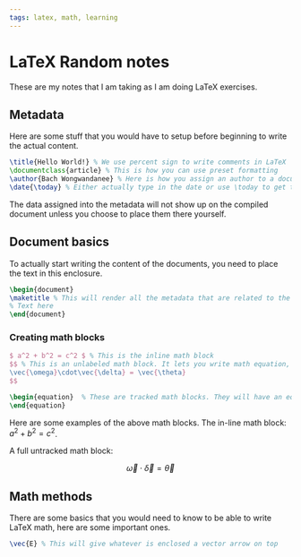 ```yaml
---
tags: latex, math, learning
---
```


# LaTeX Random notes

These are my notes that I am taking as I am doing LaTeX exercises.

## Metadata

Here are some stuff that you would have to setup before beginning to write the actual content.

```LaTeX
\title{Hello World!} % We use percent sign to write comments in LaTeX
\documentclass{article} % This is how you can use preset formatting
\author{Bach Wongwandanee} % Here is how you assign an author to a document
\date{\today} % Either actually type in the date or use \today to get the date

```

The data assigned into the metadata will not show up on the compiled document unless you choose to place them there yourself.

## Document basics

To actually start writing the content of the documents, you need to place the text in this enclosure.
```latex
\begin{document}
\maketitle % This will render all the metadata that are related to the title
% Text here
\end{document}
```

### Creating math blocks

```latex
$ a^2 + b^2 = c^2 $ % This is the inline math block
$$ % This is an unlabeled math block. It lets you write math equation, but no tracking.
\vec{\omega}\cdot\vec{\delta} = \vec{\theta}
$$

\begin{equation}  % These are tracked math blocks. They will have an equation sign
\end{equation}
```

Here are some examples of the above math blocks. The in-line math block: $a^2+b^2=c^2$.

A full untracked math block:

$$
\vec{\omega}\cdot\vec{\delta} = \vec{\theta}
$$

## Math methods

There are some basics that you would need to know to be able to write LaTeX math, here are some important ones.

```latex
\vec{E} % This will give whatever is enclosed a vector arrow on top
```